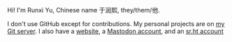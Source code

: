 Hi! I'm Runxi Yu, Chinese name 于润熙, they/them/他.

I don't use GitHub except for contributions. My personal projects are on [my Git server](https://git.runxiyu.org/). I also have a [website](https://runxiyu.org), a [Mastodon account](https://social.treehouse.systems/@RunxiYu), and an [sr.ht account](https://sr.ht/~runxiyu)
